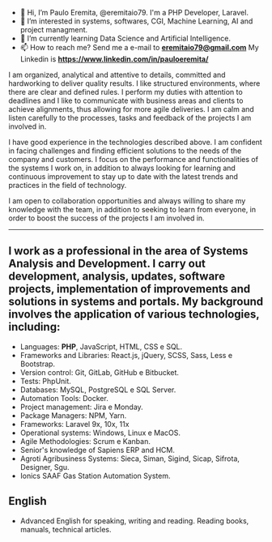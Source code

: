 * 👋 Hi, I’m Paulo Eremita, @eremitaio79. I'm a PHP Developer, Laravel.
* 👀 I’m interested in systems, softwares, CGI, Machine Learning, AI and project managment.
* 🌱 I’m currently learning Data Science and Artificial Intelligence.
* 📫 How to reach me? Send me a e-mail to <strong>eremitaio79@gmail.com</strong>
My Linkedin is <strong>https://www.linkedin.com/in/pauloeremita/</strong>

I am organized, analytical and attentive to details, committed and hardworking to deliver quality results. I like structured environments, where there are clear and defined rules. I perform my duties with attention to deadlines and I like to communicate with business areas and clients to achieve alignments, thus allowing for more agile deliveries. I am calm and listen carefully to the processes, tasks and feedback of the projects I am involved in.

I have good experience in the technologies described above. I am confident in facing challenges and finding efficient solutions to the needs of the company and customers. I focus on the performance and functionalities of the systems I work on, in addition to always looking for learning and continuous improvement to stay up to date with the latest trends and practices in the field of technology.

I am open to collaboration opportunities and always willing to share my knowledge with the team, in addition to seeking to learn from everyone, in order to boost the success of the projects I am involved in.

---

## I work as a professional in the area of Systems Analysis and Development. I carry out development, analysis, updates, software projects, implementation of improvements and solutions in systems and portals. My background involves the application of various technologies, including:

* Languages: **PHP**, JavaScript, HTML, CSS e SQL.
* Frameworks and Libraries: React.js, jQuery, SCSS, Sass, Less e Bootstrap.
* Version control: Git, GitLab, GitHub e Bitbucket.
* Tests: PhpUnit.
* Databases: MySQL, PostgreSQL e SQL Server.
* Automation Tools: Docker.
* Project management: Jira e Monday.
* Package Managers: NPM, Yarn.
* Frameworks: Laravel 9x, 10x, 11x
* Operational systems: Windows, Linux e MacOS.
* Agile Methodologies: Scrum e Kanban.
* Senior's knowledge of Sapiens ERP and HCM.
* Agroti Agribusiness Systems: Sieca, Siman, Sigind, Sicap, Sifrota, Designer, Sgu.
* Ionics SAAF Gas Station Automation System.

## English
* Advanced English for speaking, writing and reading. Reading books, manuals, technical articles.

<!---
eremitaio79/eremitaio79 is a ✨ special ✨ repository because its `README.md` (this file) appears on your GitHub profile.
You can click the Preview link to take a look at your changes.
--->

